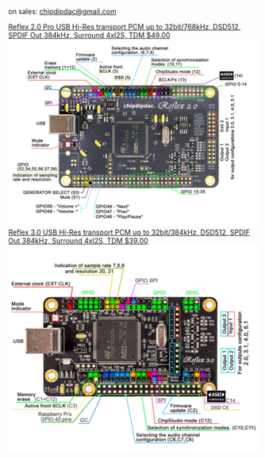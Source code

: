 <head><link rel="icon" href="image/favicon.ico" type="image/x-icon" /></head>
<head>
    <link rel="shortcut icon" type="image/" href="favicon.png?">
  </head>
<link rel="shortcut icon" type="image/x-icon" href="favicon.ico?">


on sales: chipdipdac@gmail.com

[Reflex 2.0 Pro USB Hi-Res transport PCM up to 32bit/768kHz, DSD512, SPDIF Out  384kHz, Surround 4xI2S, TDM $49.00](https://github.com/ChipDipDAC/ChipDipDAC.github.io/tree/main/Reflex%202.0%20Pro)
![Reflex 2.0 Pro](https://github.com/ChipDipDAC/ChipDipDAC.github.io/blob/main/Reflex%202.0%20Pro/Reflex_2_0_Pro_pins.jpg?raw=true)
[Reflex 3.0 USB Hi-Res transport PCM up to 32bit/384kHz, DSD512, SPDIF Out  384kHz, Surround 4xI2S, TDM $39.00](https://github.com/ChipDipDAC/ChipDipDAC.github.io/tree/main/Reflex%203.0)
![Reflex 3.0](https://github.com/ChipDipDAC/ChipDipDAC.github.io/blob/main/Reflex%203.0/Reflex_3_0_pins.jpg?raw=true)
